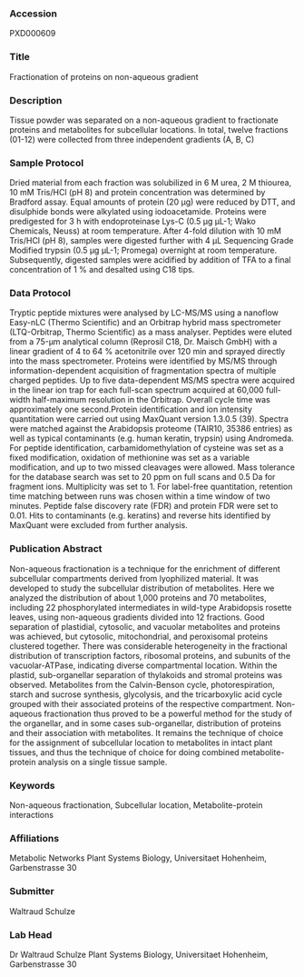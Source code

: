 ### Accession
PXD000609

### Title
Fractionation of proteins on non-aqueous gradient

### Description
Tissue powder was separated on a non-aqueous gradient to fractionate proteins and metabolites for subcellular locations. In total, twelve fractions (01-12) were collected from three independent gradients (A, B, C)

### Sample Protocol
Dried material from each fraction was solubilized in 6 M urea, 2 M thiourea, 10 mM Tris/HCl (pH 8) and protein concentration was determined by Bradford assay. Equal amounts of protein (20 µg) were reduced by DTT, and disulphide bonds were alkylated using iodoacetamide. Proteins were predigested for 3 h with endoproteinase Lys-C (0.5 µg µL-1; Wako Chemicals, Neuss) at room temperature. After 4-fold dilution with 10 mM Tris/HCl (pH 8), samples were digested further with 4 µL Sequencing Grade Modified trypsin (0.5 µg µL-1; Promega) overnight at room temperature. Subsequently, digested samples were acidified by addition of TFA to a final concentration of 1 % and desalted using C18 tips.

### Data Protocol
Tryptic peptide mixtures were analysed by LC-MS/MS using a nanoflow Easy-nLC (Thermo Scientific) and an Orbitrap hybrid mass spectrometer (LTQ-Orbitrap, Thermo Scientific) as a mass analyser. Peptides were eluted from a 75-μm analytical column (Reprosil C18, Dr. Maisch GmbH) with a linear gradient of 4 to 64 % acetonitrile over 120 min and sprayed directly into the mass spectrometer. Proteins were identified by MS/MS through information-dependent acquisition of fragmentation spectra of multiple charged peptides. Up to five data-dependent MS/MS spectra were acquired in the linear ion trap for each full-scan spectrum acquired at 60,000 full-width half-maximum resolution in the Orbitrap. Overall cycle time was approximately one second.Protein identification and ion intensity quantitation were carried out using MaxQuant version 1.3.0.5 (39). Spectra were matched against the Arabidopsis proteome (TAIR10, 35386 entries) as well as typical contaminants (e.g. human keratin, trypsin) using Andromeda. For peptide identification, carbamidomethylation of cysteine was set as a fixed modification, oxidation of methionine was set as a variable modification, and up to two missed cleavages were allowed. Mass tolerance for the database search was set to 20 ppm on full scans and 0.5 Da for fragment ions. Multiplicity was set to 1. For label-free quantitation, retention time matching between runs was chosen within a time window of two minutes. Peptide false discovery rate (FDR) and protein FDR were set to 0.01. Hits to contaminants (e.g. keratins) and reverse hits identified by MaxQuant were excluded from further analysis.

### Publication Abstract
Non-aqueous fractionation is a technique for the enrichment of different subcellular compartments derived from lyophilized material. It was developed to study the subcellular distribution of metabolites. Here we analyzed the distribution of about 1,000 proteins and 70 metabolites, including 22 phosphorylated intermediates in wild-type Arabidopsis rosette leaves, using non-aqueous gradients divided into 12 fractions. Good separation of plastidial, cytosolic, and vacuolar metabolites and proteins was achieved, but cytosolic, mitochondrial, and peroxisomal proteins clustered together. There was considerable heterogeneity in the fractional distribution of transcription factors, ribosomal proteins, and subunits of the vacuolar-ATPase, indicating diverse compartmental location. Within the plastid, sub-organellar separation of thylakoids and stromal proteins was observed. Metabolites from the Calvin-Benson cycle, photorespiration, starch and sucrose synthesis, glycolysis, and the tricarboxylic acid cycle grouped with their associated proteins of the respective compartment. Non-aqueous fractionation thus proved to be a powerful method for the study of the organellar, and in some cases sub-organellar, distribution of proteins and their association with metabolites. It remains the technique of choice for the assignment of subcellular location to metabolites in intact plant tissues, and thus the technique of choice for doing combined metabolite-protein analysis on a single tissue sample.

### Keywords
Non-aqueous fractionation, Subcellular location, Metabolite-protein interactions

### Affiliations
Metabolic Networks
Plant Systems Biology, Universitaet Hohenheim, Garbenstrasse 30

### Submitter
Waltraud Schulze

### Lab Head
Dr Waltraud Schulze
Plant Systems Biology, Universitaet Hohenheim, Garbenstrasse 30


